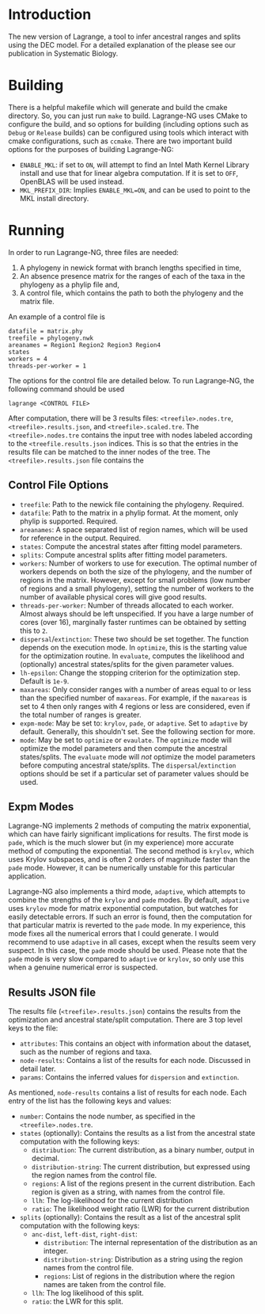 # Introduction

The new version of Lagrange, a tool to infer ancestral ranges and splits using the DEC model. For a detailed
explanation of the please see our publication in Systematic Biology.

# Building 

There is a helpful makefile which will generate and build the cmake directory. So, you can just run `make` to build.
Lagrange-NG uses CMake to configure the build, and so options for building (including options such as `Debug` or
`Release` builds) can be configured using tools which interact with cmake configurations, such as `ccmake`. There are
two important build options for the purposes of building Lagrange-NG:

- `ENABLE_MKL`: if set to `ON`, will attempt to find an Intel Math Kernel Library install and use that for linear
  algebra computation. If it is set to `OFF`, OpenBLAS will be used instead.
- `MKL_PREFIX_DIR`: Implies `ENABLE_MKL=ON`, and can be used to point to the MKL install directory.

# Running

In order to run Lagrange-NG, three files are needed:

1. A phylogeny in newick format with branch lengths specified in time,
2. An absence presence matrix for the ranges of each of the taxa in the phylogeny as a phylip file and,
3. A control file, which contains the path to both the phylogeny and the matrix file.

An example of a control file is

```
datafile = matrix.phy
treefile = phylogeny.nwk
areanames = Region1 Region2 Region3 Region4
states
workers = 4
threads-per-worker = 1
```

The options for the control file are detailed below. To run Lagrange-NG, the following command should be used

```
lagrange <CONTROL FILE>
```

After computation, there will be 3 results files: `<treefile>.nodes.tre`, `<treefile>.results.json`, and
`<treefile>.scaled.tre`. The `<treefile>.nodes.tre` contains the input tree with nodes labeled according to the
`<treefile.results.json` indices. This is so that the entries in the results file can be matched to the inner nodes of
the tree. The `<treefile>.results.json` file contains the

## Control File Options

- `treefile`: Path to the newick file containing the phylogeny. Required.
- `datafile`: Path to the matrix in a phylip format. At the moment, only phylip is supported. Required.
- `areanames`: A space separated list of region names, which will be used for reference in the output. Required.
- `states`: Compute the ancestral states after fitting model parameters.
- `splits`: Compute ancestral splits after fitting model parameters.
- `workers`: Number of workers to use for execution. The optimal number of workers depends on both the size of the
  phylogeny, and the number of regions in the matrix. However, except for small problems (low number of regions and a
  small phylogeny), setting the number of workers to the number of available physical cores will give good results.
- `threads-per-worker`: Number of threads allocated to each worker. Almost always should be left unspecified. If you
  have a large number of cores (over 16), marginally faster runtimes can be obtained by setting this to `2`.
- `dispersal`/`extinction`: These two should be set together. The function depends on the execution mode. In `optimize`,
  this is the starting value for the optimization routine. In `evaluate`, computes the likelihood and (optionally) 
  ancestral states/splits for the given parameter values.
- `lh-epsilon`: Change the stopping criterion for the optimization step. Default is `1e-9`.
- `maxareas`: Only consider ranges with a number of areas equal to or less than the specified number of `maxareas`. For
  example, if the `maxareas` is set to 4 then only ranges with 4 regions or less are considered, even if the total
  number of ranges is greater.
- `expm-mode`: May be set to: `krylov`, `pade`, or `adaptive`. Set to `adaptive` by default. Generally, this shouldn't
  set. See the following section for more.
- `mode`: May be set to `optimize` or `evaulate`. The `optimize` mode will optimize the model parameters and then
  compute the ancestral states/splits. The `evaluate` mode will _not_ optimize the model parameters before computing
  ancestral state/splits. The `dispersal`/`extinction` options should be set if a particular set of parameter values
  should be used.

## Expm Modes

Lagrange-NG implements 2 methods of computing the matrix exponential, which can have fairly significant implications for
results. The first mode is `pade`, which is the much slower but (in my experience) more accurate method of computing the
exponential. The second method is `krylov`, which uses Krylov subspaces, and is often 2 orders of magnitude faster than
the `pade` mode. However, it can be numerically unstable for this particular application.

Lagrange-NG also implements a third mode, `adaptive`, which attempts to combine the strengths of the `krylov` and `pade`
modes. By default, `adpative` uses `krylov` mode for matrix exponential computation, but watches for easily detectable
errors. If such an error is found, then the computation for that particular matrix is reverted to the `pade` mode. In my
experience, this mode fixes all the numerical errors that I could generate. I would recommend to use `adaptive` in all
cases, except when the results seem very suspect. In this case, the `pade` mode should be used. Please note that the
`pade` mode is very slow compared to `adaptive` or `krylov`, so only use this when a genuine numerical error is
suspected.

## Results JSON file

The results file (`<treefile>.results.json`) contains the results from the optimization and ancestral state/split
computation. There are 3 top level keys to the file:

- `attributes`: This contains an object with information about the dataset, such as the number of regions and taxa.
- `node-results`: Contains a list of the results for each node. Discussed in detail later.
- `params`: Contains the inferred values for `dispersion` and `extinction`.

As mentioned, `node-results` contains a list of results for each node. Each entry of the list has the following keys and
values:

- `number`: Contains the node number, as specified in the `<treefile>.nodes.tre`.
- `states` (optionally): Contains the results as a list from the ancestral state computation with the following keys:
    - `distribution`: The current distribution, as a binary number, output in decimal.
    - `distribution-string`: The current distribution, but expressed using the region names from the control file.
    - `regions`: A list of the regions present in the current distribution. Each region is given as a string, with names
      from the control file.
    - `llh`: The log-likelihood for the current distribution
    - `ratio`: The likelihood weight ratio (LWR) for the current distribution
- `splits` (optionally): Contains the result as a list of the ancestral split computation with the following keys:
  - `anc-dist`, `left-dist`, `right-dist`:
    - `distribution`: The internal representation of the distribution as an integer.
    - `distribution-string`: Distribution as a string using the region names from the control file.
    - `regions`: List of regions in the distribution where the region names are taken from the control file.
  - `llh`: The log likelihood of this split.
  - `ratio`: the LWR for this split.

